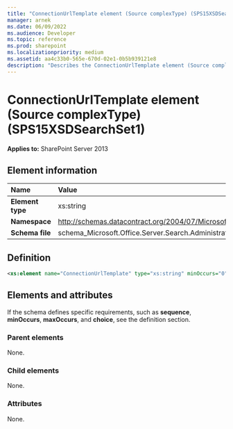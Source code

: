 ```yaml
---
title: "ConnectionUrlTemplate element (Source complexType) (SPS15XSDSearchSet1)"
manager: arnek
ms.date: 06/09/2022
ms.audience: Developer
ms.topic: reference
ms.prod: sharepoint
ms.localizationpriority: medium
ms.assetid: aa4c33b0-565e-670d-02e1-0b5b939121e8
description: "Describes the ConnectionUrlTemplate element (Source complexType), including element information, attributes, and parent and child elements."
---
```


# ConnectionUrlTemplate element (Source complexType) (SPS15XSDSearchSet1)

**Applies to:** SharePoint Server 2013
  
## Element information

| Name | Value |
|:-----|:-----|
|**Element type** <br/> |xs:string  <br/> |
|**Namespace** <br/> |http://schemas.datacontract.org/2004/07/Microsoft.Office.Server.Search.Administration.Query  <br/> |
|**Schema file** <br/> |schema_Microsoft.Office.Server.Search.Administration.Query.xsd  <br/> |
   
## Definition

```XML
<xs:element name="ConnectionUrlTemplate" type="xs:string" minOccurs="0"></xs:element>

```

## Elements and attributes

If the schema defines specific requirements, such as **sequence**, **minOccurs**, **maxOccurs**, and **choice**, see the definition section. 
  
### Parent elements

None.
  
### Child elements

None.
  
### Attributes

None.
  

